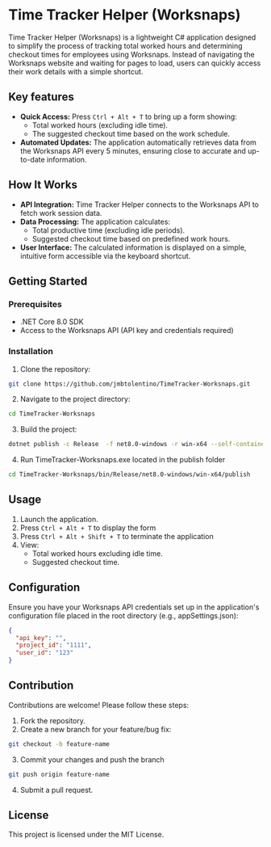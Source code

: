 
# Time Tracker Helper (Worksnaps)

Time Tracker Helper (Worksnaps) is a lightweight C# application designed to simplify the process of tracking total worked hours and determining checkout times for employees using Worksnaps. Instead of navigating the Worksnaps website and waiting for pages to load, users can quickly access their work details with a simple shortcut.

## Key features
- **Quick Access:** Press `Ctrl + Alt + T` to bring up a form showing:
    - Total worked hours (excluding idle time).
    - The suggested checkout time based on the work schedule.
- **Automated Updates:** The application automatically retrieves data from the Worksnaps API every 5 minutes, ensuring close to accurate and up-to-date information.

## How It Works
- **API Integration:** Time Tracker Helper connects to the Worksnaps API to fetch work session data.
- **Data Processing:** The application calculates:
    - Total productive time (excluding idle periods).
    - Suggested checkout time based on predefined work hours.
- **User Interface:** The calculated information is displayed on a simple, intuitive form accessible via the keyboard shortcut.

## Getting Started
### Prerequisites
- .NET Core 8.0 SDK
- Access to the Worksnaps API (API key and credentials required)

### Installation
1. Clone the repository:
```bash
git clone https://github.com/jmbtolentino/TimeTracker-Worksnaps.git
```

2. Navigate to the project directory:
```bash
cd TimeTracker-Worksnaps
```

3. Build the project:
```bash
dotnet publish -c Release  -f net8.0-windows -r win-x64 --self-contained
```

4. Run TimeTracker-Worksnaps.exe located in the publish folder
```bash
cd TimeTracker-Worksnaps/bin/Release/net8.0-windows/win-x64/publish
```

## Usage
1. Launch the application.
2. Press `Ctrl + Alt + T` to display the form
3. Press `Ctrl + Alt + Shift + T` to terminate the application
4. View:
    - Total worked hours excluding idle time.
    - Suggested checkout time.

## Configuration
Ensure you have your Worksnaps API credentials set up in the application's configuration file placed in the root directory (e.g., appSettings.json):
```json
{
  "api_key": "",
  "project_id": "1111",
  "user_id": "123"
}
```

## Contribution
Contributions are welcome! Please follow these steps:
1. Fork the repository.
2. Create a new branch for your feature/bug fix:
```bash
git checkout -b feature-name
```
3. Commit your changes and push the branch
```bash
git push origin feature-name
```
4. Submit a pull request.

## License
This project is licensed under the MIT License.
